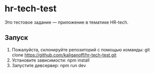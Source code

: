 # hr-tech-test

Это тестовое задание — приложение в тематике HR-tech.

## Запуск

1. Пожалуйста, склонируйте репозиторий с помощью команды:
   git clone https://github.com/kaliganoff/hr-tech-test.git
2. Установите зависимости: npm install
3. Запустите девсервер: npm run dev